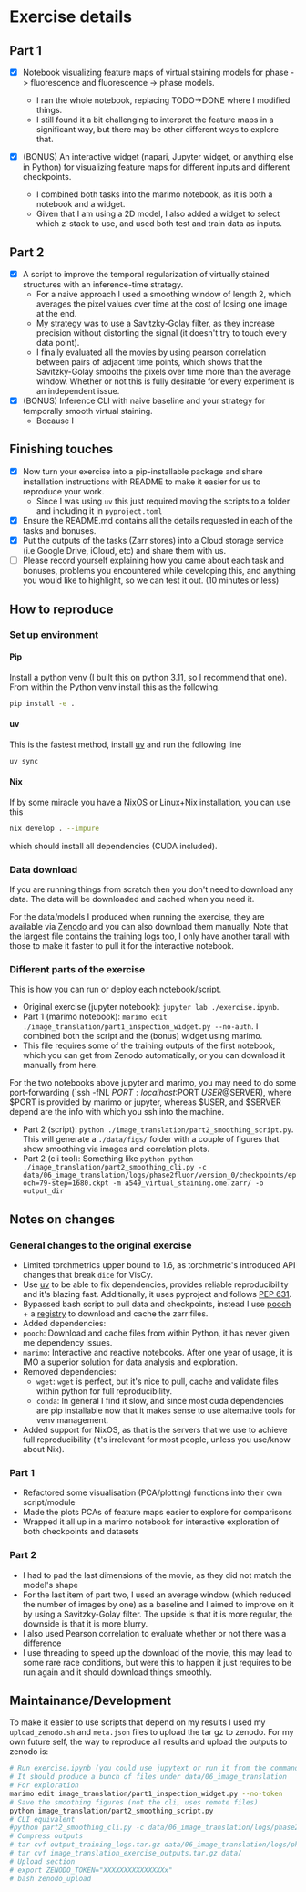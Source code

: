 # Exercise details

## Part 1
 - [x] Notebook visualizing feature maps of virtual staining models for phase -> fluorescence and fluorescence -> phase models.
   - I ran the whole notebook, replacing TODO->DONE where I modified things.
   - I still found it a bit challenging to interpret the feature maps in a significant way, but there may be other different ways to explore that.
 
 - [x] (BONUS) An interactive widget (napari, Jupyter widget, or anything else in Python) for visualizing feature maps for different inputs and different checkpoints.
   - I combined both tasks into the marimo notebook, as it is both a notebook and a widget.
   - Given that I am using a 2D model, I also added a widget to select which z-stack to use, and used both test and train data as inputs.
 
## Part 2
 - [x] A script to improve the temporal regularization of virtually stained structures with an inference-time strategy.
   - For a naive approach I used a smoothing window of length 2, which averages the pixel values over time at the cost of losing one image at the end.
   - My strategy was to use a Savitzky-Golay filter, as they increase precision without distorting the signal (it doesn't try to touch every data point).
   - I finally evaluated all the movies by using pearson correlation between pairs of adjacent time points, which shows that the Savitzky-Golay smooths the pixels over time more than the average window. Whether or not this is fully desirable for every experiment is an independent issue.
 - [X] (BONUS) Inference CLI with naive baseline and your strategy for temporally smooth
 virtual staining.
   - Because I 

## Finishing touches
- [x] Now turn your exercise into a pip-installable package and share installation instructions with README to make it easier for us to reproduce your work.
  - Since I was using `uv` this just required moving the scripts to a folder and including it in `pyproject.toml`
- [x] Ensure the README.md contains all the details requested in each of the tasks and
bonuses.
- [x] Put the outputs of the tasks (Zarr stores) into a Cloud storage service (i.e Google Drive,
iCloud, etc) and share them with us.
- [ ] Please record yourself explaining how you came about each task and bonuses,
problems you encountered while developing this, and anything you would like to
highlight, so we can test it out. (10 minutes or less)

## How to reproduce

### Set up environment
#### Pip
Install a python venv (I built this on python 3.11, so I recommend that one). From within the Python venv install this as the following.
```bash
pip install -e .
```

#### uv
This is the fastest method, install [uv](https://github.com/astral-sh/uv?tab=readme-ov-file#installation) and run the following line
```bash
uv sync
```

#### Nix
If by some miracle you have a [NixOS](https://nixos.org/) or Linux+Nix installation, you can use this

```bash
nix develop . --impure
```
which should install all dependencies (CUDA included).

### Data download
If you are running things from scratch then you don't need to download any data. The data will be downloaded and cached when you need it.

For the data/models I produced when running the exercise, they are available via [Zenodo](https://zenodo.org/records/16626960) and you can also download them manually. Note that the largest file contains the training logs too, I only have another tarall with those to make it faster to pull it for the interactive notebook.

### Different parts of the exercise
This is how you can run or deploy each notebook/script.

- Original exercise (jupyter notebook): `jupyter lab ./exercise.ipynb`.
- Part 1 (marimo notebook): `marimo edit ./image_translation/part1_inspection_widget.py --no-auth`. I combined both the script and the (bonus) widget using marimo. 
- This file requires some of the training outputs of the first notebook, which you can get from Zenodo automatically, or you can download it manually from here.

For the two notebooks above jupyter and marimo, you may need to do some port-forwarding (`ssh -fNL $PORT:localhost:$PORT $USER@$SERVER), where $PORT is provided by marimo or jupyter, whereas $USER, and $SERVER depend are the info with which you ssh into the machine.

- Part 2 (script): `python ./image_translation/part2_smoothing_script.py`. This will generate a `./data/figs/` folder with a couple of figures that show smoothing via images and correlation plots.
- Part 2 (cli tool): Something like `python python ./image_translation/part2_smoothing_cli.py -c data/06_image_translation/logs/phase2fluor/version_0/checkpoints/epoch=79-step=1680.ckpt -m a549_virtual_staining.ome.zarr/ -o output_dir`

## Notes on changes

### General changes to the original exercise

- Limited torchmetrics upper bound to 1.6, as torchmetric's introduced API changes that break `dice` for VisCy.
- Use [uv](github.com/astral-sh/uv) to be able to fix dependencies, provides reliable reproducibility and it's blazing fast. Additionally, it uses pyproject and follows [PEP 631](https://peps.python.org/pep-0631/).
- Bypassed bash script to pull data and checkpoints, instead I use [pooch](https://github.com/fatiando/pooch?tab=readme-ov-file#example) + a [registry](https://gist.githubusercontent.com/afermg/49bd30211a5c01ac2432edb13943ca3d/raw/fb629fd47040954ea1e9cedd798b9c9ed2ec5669/registry_a549_virtual_staining.txt) to download and cache the zarr files.
- Added dependencies:
- `pooch`: Download and cache files from within Python, it has never given me dependency issues.
- `marimo`: Interactive and reactive notebooks. After one year of usage, it is IMO a superior solution for data analysis and exploration.
- Removed dependencies:
  - `wget`: `wget` is perfect, but it's nice to pull, cache and validate files within python for full reproducibility.
  - `conda`: In general I find it slow, and since most cuda dependencies are pip installable now that it makes sense to use alternative tools for venv management.
- Added support for NixOS, as that is the servers that we use to achieve full reproducibility (it's irrelevant for most people, unless you use/know about Nix).

### Part 1

-   Refactored some visualisation (PCA/plotting) functions into their own script/module
-   Made the plots PCAs of feature maps easier to explore for comparisons
-   Wrapped it all up in a marimo notebook for interactive exploration of both checkpoints and datasets

### Part 2

- I had to pad the last dimensions of the movie, as they did not match the model's shape
- For the last item of part two, I used an average window (which reduced the number of images by one) as a baseline and I aimed to improve on it by using a Savitzky-Golay filter. The upside is that it is more regular, the downside is that it is more blurry.
- I also used Pearson correlation to evaluate whether or not there was a difference
- I use threading to speed up the download of the movie, this may lead to some rare race conditions, but were this to happen it just requires to be run again and it should download things smoothly.

## Maintainance/Development
To make it easier to use scripts that depend on my results I used my `upload_zenodo.sh` and `meta.json` files to upload the tar gz to zenodo. For my own future self, the way to reproduce all results and upload the outputs to zenodo is:

```sh
# Run exercise.ipynb (you could use jupytext or run it from the command line as-is right now)
# It should produce a bunch of files under data/06_image_translation
# For exploration
marimo edit image_translation/part1_inspection_widget.py --no-token
# Save the smoothing figures (not the cli, uses remote files)
python image_translation/part2_smoothing_script.py
# CLI equivalent
#python part2_smoothing_cli.py -c data/06_image_translation/logs/phase2fluor/version_0/checkpoints/epoch=79-step=1680.ckpt -m a549_virtual_staining.ome.zarr/ -o data/smooth_movies`
# Compress outputs
# tar cvf output_training_logs.tar.gz data/06_image_translation/logs/phase2fluor/
# tar cvf image_translation_exercise_outputs.tar.gz data/
# Upload section
# export ZENODO_TOKEN="XXXXXXXXXXXXXXXx"
# bash zenodo_upload
```

